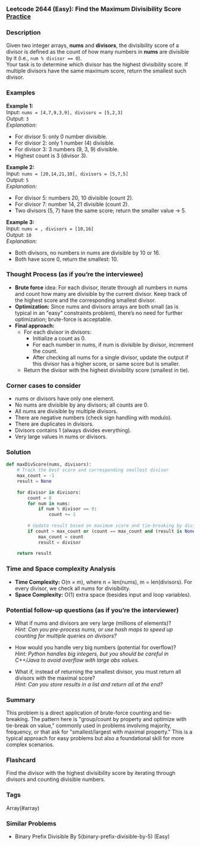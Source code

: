 ### Leetcode 2644 (Easy): Find the Maximum Divisibility Score [Practice](https://leetcode.com/problems/find-the-maximum-divisibility-score)

### Description  
Given two integer arrays, **nums** and **divisors**, the divisibility score of a divisor is defined as the count of how many numbers in **nums** are divisible by it (i.e., `num % divisor == 0`).  
Your task is to determine which divisor has the highest divisibility score. If multiple divisors have the same maximum score, return the smallest such divisor.

### Examples  

**Example 1:**  
Input: `nums = [4,7,9,3,9], divisors = [5,2,3]`  
Output: `3`  
*Explanation:*
- For divisor 5: only 0 number divisible.
- For divisor 2: only 1 number (4) divisible.
- For divisor 3: 3 numbers (9, 3, 9) divisible.
- Highest count is 3 (divisor 3).

**Example 2:**  
Input: `nums = [20,14,21,10], divisors = [5,7,5]`  
Output: `5`  
*Explanation:*  
- For divisor 5: numbers 20, 10 divisible (count 2).
- For divisor 7: number 14, 21 divisible (count 2).
- Two divisors (5, 7) have the same score; return the smaller value → 5.

**Example 3:**  
Input: `nums = , divisors = [10,16]`  
Output: `10`  
*Explanation:*  
- Both divisors, no numbers in nums are divisible by 10 or 16.
- Both have score 0, return the smallest: 10.

### Thought Process (as if you’re the interviewee)  
- **Brute force** idea: For each divisor, iterate through all numbers in nums and count how many are divisible by the current divisor. Keep track of the highest score and the corresponding smallest divisor.
- **Optimization:** Since nums and divisors arrays are both small (as is typical in an "easy" constraints problem), there’s no need for further optimization; brute-force is acceptable.
- **Final approach:**  
  - For each divisor in divisors:
    - Initialize a count as 0.
    - For each number in nums, if num is divisible by divisor, increment the count.
    - After checking all nums for a single divisor, update the output if this divisor has a higher score, or same score but is smaller.
  - Return the divisor with the highest divisibility score (smallest in tie).

### Corner cases to consider  
- nums or divisors have only one element.
- No nums are divisible by any divisors; all counts are 0.
- All nums are divisible by multiple divisors.
- There are negative numbers (check sign handling with modulo).
- There are duplicates in divisors.
- Divisors contains 1 (always divides everything).
- Very large values in nums or divisors.

### Solution

```python
def maxDivScore(nums, divisors):
    # Track the best score and corresponding smallest divisor
    max_count = -1
    result = None
    
    for divisor in divisors:
        count = 0
        for num in nums:
            if num % divisor == 0:
                count += 1
        
        # Update result based on maximum score and tie-breaking by divisor value
        if count > max_count or (count == max_count and (result is None or divisor < result)):
            max_count = count
            result = divisor
    
    return result
```

### Time and Space complexity Analysis  

- **Time Complexity:** O(n × m), where n = len(nums), m = len(divisors). For every divisor, we check all nums for divisibility.
- **Space Complexity:** O(1) extra space (besides input and loop variables).

### Potential follow-up questions (as if you’re the interviewer)  

- What if nums and divisors are very large (millions of elements)?  
  *Hint: Can you pre-process nums, or use hash maps to speed up counting for multiple queries on divisors?*

- How would you handle very big numbers (potential for overflow)?  
  *Hint: Python handles big integers, but you should be careful in C++/Java to avoid overflow with large abs values.*

- What if, instead of returning the smallest divisor, you must return all divisors with the maximal score?  
  *Hint: Can you store results in a list and return all at the end?*

### Summary
This problem is a direct application of brute-force counting and tie-breaking. The pattern here is "group/count by property and optimize with tie-break on value," commonly used in problems involving majority, frequency, or that ask for "smallest/largest with maximal property." This is a typical approach for easy problems but also a foundational skill for more complex scenarios.


### Flashcard
Find the divisor with the highest divisibility score by iterating through divisors and counting divisible numbers.

### Tags
Array(#array)

### Similar Problems
- Binary Prefix Divisible By 5(binary-prefix-divisible-by-5) (Easy)